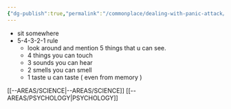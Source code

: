 ```yaml
---
{"dg-publish":true,"permalink":"/commonplace/dealing-with-panic-attack/","created":"2025-02-17T21:11:51.063+08:00","updated":"2025-03-25T19:25:55.497+08:00"}
---
```



- sit somewhere
- 5-4-3-2-1 rule
	- look around and mention 5 things that u can see.
	- 4 things you can touch
	- 3 sounds you can hear
	- 2 smells you can smell
	- 1 taste u can taste ( even from memory )


[[--AREAS/SCIENCE\|--AREAS/SCIENCE]]
[[--AREAS/PSYCHOLOGY\|PSYCHOLOGY]]
